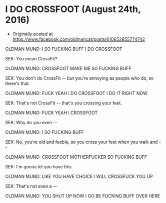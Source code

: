 # I DO CROSSFOOT (August 24th, 2016)

 * Originally posted at https://www.facebook.com/oldmancat/posts/610652855774742

OLDMAN MUND: I SO FUCKING BUFF I DO CROSSFOOT

SEK: You mean CrossFit?

OLDMAN MUND: CROSSFOOT MAKE ME SO FUCKING BUFF

SEK: You don't do CrossFit -- but you're annoying as people who do, so there's that.

OLDMAN MUND: FUCK YEAH I DO CROSSFOOT I DO IT RIGHT NOW

SEK: That's not CrossFit -- that's you crossing your feet.

OLDMAN MUND: FUCK YEAH I CROSSFOOT

SEK: Why do you even --

OLDMAN MUND: I SO FUCKING BUFF

SEK: No, you're old and feeble, so you cross your feet when you walk and --

OLDMAN MUND: CROSSFOOT MOTHERFUCKER SO FUCKING BUFF

SEK: I'm gonna let you have this.

OLDMAN MUND: LIKE YOU HAVE CHOICE I WILL CROSSFUCK YOU UP

SEK: That's not even a --

OLDMAN MUND: YOU SHUT UP NOW I GO BE FUCKING BUFF OVER HERE

